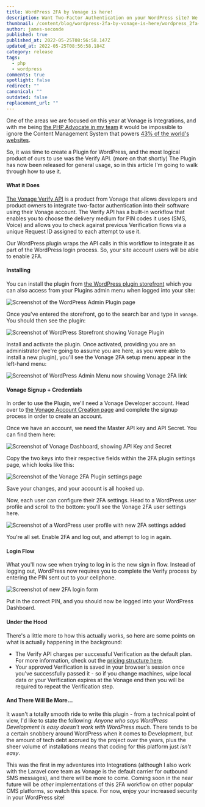 ```yaml
---
title: WordPress 2FA by Vonage is here!
description: Want Two-Factor Authentication on your WordPress site? We've got you covered!
thumbnail: /content/blog/wordpress-2fa-by-vonage-is-here/wordpress_2fa-vonage.jpg
author: james-seconde
published: true
published_at: 2022-05-25T08:56:58.147Z
updated_at: 2022-05-25T08:56:58.184Z
category: release
tags:
  - php
  - wordpress
comments: true
spotlight: false
redirect: ""
canonical: ""
outdated: false
replacement_url: ""
---
```

One of the areas we are focused on this year at Vonage is Integrations, and with me being [the PHP Advocate in my team](https://developer.vonage.com/blog/21/10/11/james-seconde-joins-the-developer-relations-team) it would be impossible to ignore the Content Management System that powers [43% of the world's websites](https://kinsta.com/wordpress-market-share/).

So, it was time to create a Plugin for WordPress, and the most logical product of ours to use was the Verify API. (more on that shortly) The Plugin has now been released for general usage, so in this article I'm going to walk through how to use it.

#### What it Does

[The Vonage Verify API](https://developer.vonage.com/verify/overview) is a product from Vonage that allows developers and product owners to integrate two-factor authentication into their software using their Vonage account. The Verify API has a built-in workflow that enables you to choose the delivery medium for PIN codes it uses (SMS, Voice) and allows you to check against previous Verification flows via a unique Request ID assigned to each attempt to use it.

Our WordPress plugin wraps the API calls in this workflow to integrate it as part of the WordPress login process. So, your site account users will be able to enable 2FA.

#### Installing

You can install the plugin from [the WordPress plugin storefront](https://en-gb.wordpress.org/plugins/) which you can also access from your Plugins admin menu when logged into your site:

![Screenshot of the WordPress Admin Plugin page](/content/blog/wordpress-2fa-by-vonage-is-here/screenshot-2022-05-24-at-13.39.48-1.png)

Once you've entered the storefront, go to the search bar and type in `vonage`. You should then see the plugin:

![Screenshot of WordPress Storefront showing Vonage Plugin](/content/blog/wordpress-2fa-by-vonage-is-here/screenshot-2022-05-24-at-13.41.54.png)

Install and activate the plugin. Once activated, providing you are an administrator (we're going to assume you are here, as you were able to install a new plugin), you'll see the Vonage 2FA setup menu appear in the left-hand menu:

![Screenshot of WordPress Admin Menu now showing Vonage 2FA link](/content/blog/wordpress-2fa-by-vonage-is-here/screenshot-2022-05-24-at-13.43.25-1.png)

#### Vonage Signup + Credentials

In order to use the Plugin, we'll need a Vonage Developer account. Head over to [the Vonage Account Creation page](https://dashboard.nexmo.com/sign-up) and complete the signup process in order to create an account.

Once we have an account, we need the Master API key and API Secret. You can find them here:

![Screenshot of Vonage Dashboard, showing API Key and Secret](/content/blog/wordpress-2fa-by-vonage-is-here/screenshot-2022-05-24-at-13.47.13.png)

Copy the two keys into their respective fields within the 2FA plugin settings page, which looks like this:

![Screenshot of the Vonage 2FA Plugin settings page](/content/blog/wordpress-2fa-by-vonage-is-here/screenshot-2022-05-24-at-13.51.59.png)

Save your changes, and your account is all hooked up.

Now, each user can configure their 2FA settings. Head to a WordPress user profile and scroll to the bottom: you'll see the Vonage 2FA user settings here.

![Screenshot of a WordPress user profile with new 2FA settings added](/content/blog/wordpress-2fa-by-vonage-is-here/screenshot-2022-05-24-at-13.57.48.png)

You're all set. Enable 2FA and log out, and attempt to log in again.

#### Login Flow

What you'll now see when trying to log in is the new sign in flow. Instead of logging out, WordPress now requires you to complete the Verify process by entering the PIN sent out to your cellphone.

![Screenshot of new 2FA login form](/content/blog/wordpress-2fa-by-vonage-is-here/screenshot-2022-05-25-at-08.41.41.png)

Put in the correct PIN, and you should now be logged into your WordPress Dashboard.

#### Under the Hood

There's a little more to how this actually works, so here are some points on what is actually happening in the background:

* The Verify API charges per successful Verification as the default plan. For more information, check out the [pricing structure here](https://www.vonage.com/communications-apis/verify/pricing/).
* Your approved Verification is saved in your browser's session once you've successfully passed it - so if you change machines, wipe local data or your Verification expires at the Vonage end then you will be required to repeat the Verification step.

#### And There Will Be More...

It wasn't a totally smooth ride to write this plugin - from a technical point of view, I'd like to state the following: *Anyone who says WordPress Development is easy doesn't work with WordPress much*. There tends to be a certain snobbery around WordPress when it comes to Development, but the amount of tech debt accrued by the project over the years, plus the sheer volume of installations means that coding for this platform just *isn't easy*.

This was the first in my adventures into Integrations (although I also work with the Laravel core team as Vonage is the default carrier for outbound SMS messages), and there will be more to come. Coming soon in the near future will be *other* implementations of this 2FA workflow on other popular CMS platforms, so watch this space. For now, enjoy your increased security in your WordPress site!